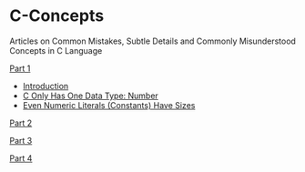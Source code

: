 # C-Concepts
Articles on Common Mistakes, Subtle Details and Commonly Misunderstood Concepts in C Language

[Part 1](https://github.com/winkeung/C-Concepts/blob/master/C_Concepts_Part1.md)
- [Introduction](C_Concepts_Part1.md/#Introduction)
- [C Only Has One Data Type: Number](C_Concepts_Part1.md/#C%20Only%20Has%20One%20Data%20Type:%20Number)
- [Even Numeric Literals (Constants) Have Sizes](C_Concepts_Part1.md/#Even%20Numeric%20Literals%20(Constants)%20Have%20Sizes)

[Part 2](C_Concepts_Part2.md)

[Part 3](https://github.com/winkeung/C-Concepts/blob/master/C_Concepts_Part3.md)

[Part 4](https://github.com/winkeung/C-Concepts/blob/master/C_Concepts_Part4.md)
